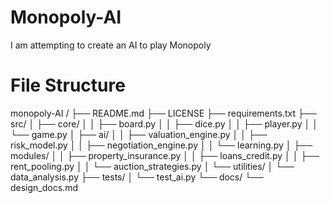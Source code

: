 # Monopoly-AI
I am attempting to create an AI to play Monopoly





# File Structure
monopoly-AI /
├── README.md
├── LICENSE
├── requirements.txt
├── src/
│   ├── core/
│   │   ├── board.py
│   │   ├── dice.py
│   │   ├── player.py
│   │   └── game.py
│   ├── ai/
│   │   ├── valuation_engine.py
│   │   ├── risk_model.py
│   │   ├── negotiation_engine.py
│   │   └── learning.py
│   ├── modules/
│   │   ├── property_insurance.py
│   │   ├── loans_credit.py
│   │   ├── rent_pooling.py
│   │   └── auction_strategies.py
│   └── utilities/
│       └── data_analysis.py
├── tests/
│   └── test_ai.py
└── docs/
    └── design_docs.md
